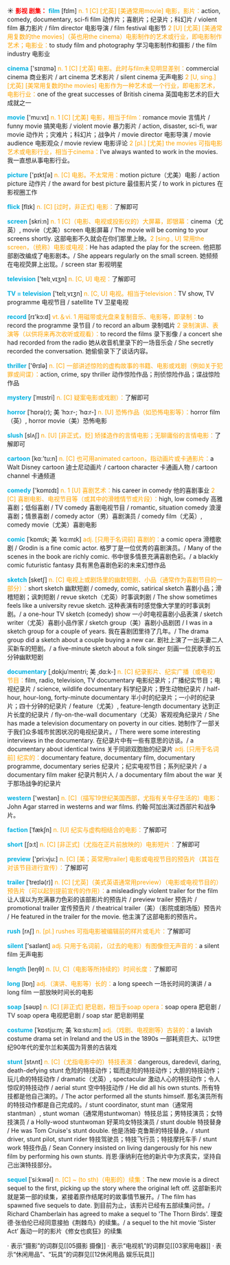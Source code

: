 ☀ <font color="red">**影视 剧集：**</font>
<font color="sky blue">**film**</font> [fɪlm] 
<font color="orange">n. 1 [C] [尤英] [美通常用movie] 电影，影片：</font>action, comedy, documentary, sci-fi film 动作片；喜剧片；纪录片；科幻片 / violent film 暴力影片 / film director 电影导演 / film festival 电影节 <font color="orange">2 [U] [尤英] [美通常用复数的the movies]（英也用the cinema）电影制作的艺术或行业，即电影制作艺术；电影业：</font>to study film and photography 学习电影制作和摄影 / the film industry 电影业

<font color="sky blue">**cinema**</font> ['sɪnɪmə] 
<font color="orange">n. 1 [C] [尤英] 电影。此时与film未见明显差别：</font>commercial cinema 商业影片 / art cinema 艺术影片 / silent cinema 无声电影 <font color="orange">2 [U, sing.] [尤英] [美常用复数的the movies] 电影作为一种艺术或一个行业，即电影艺术，电影行业：</font>one of the great successes of British cinema 英国电影艺术的巨大成就之一

<font color="sky blue">**movie**</font> ['mu:vɪ] 
<font color="orange">n. 1 [C] [尤美] 电影，相当于film：</font>romance movie 言情片 / funny movie 搞笑电影 / violent movie 暴力影片 / action, disaster, sci-fi, war movie 动作片；灾难片；科幻片；战争片 / movie director 电影导演 / movie audience 电影观众 / movie review 电影评论 <font color="orange">2 [pl.] [尤美] the movies 可指电影艺术或电影行业，相当于cinema：</font>I’ve always wanted to work in the movies. 我一直想从事电影行业。

<font color="sky blue">**picture**</font> ['pɪktʃə] 
<font color="orange">n. [C] 电影。不太常用：</font>motion picture（尤美）电影 / action picture 动作片 / the award for best picture 最佳影片奖 / to work in pictures 在影视圈工作
           
<font color="sky blue">**flick**</font> [flɪk]
<font color="orange">n. [C] [过时，非正式] 电影：</font>了解即可
 
<font color="sky blue">**screen**</font> [skri:n] 
<font color="orange">n. 1 [C]（电影、电视或投影仪的）大屏幕，即银幕：</font>cinema（尤英）, movie（尤美）screen 电影屏幕 / The movie will be coming to your screens shortly. 这部电影不久就会在你们那里上映。<font color="orange">2 [sing., U] 常用the screen，（统称）电影或电视：</font>He has adapted the play for the screen. 他把那部剧改编成了电影剧本。/ She appears regularly on the small screen. 她频频在电视荧屏上出现。/ screen star 影视明星

<font color="sky blue">**television**</font> ['telɪ͵vɪʒn] 
<font color="orange">n. [C, U] 电视：</font>了解即可

<font color="sky blue">**TV = television**</font> ['telɪ͵vɪʒn] 
<font color="orange">n. [C, U] 电视。相当于television：</font>TV show, TV programme 电视节目 / satellite TV 卫星电视

<font color="sky blue">**record**</font> [rɪ'kɔ:d] 
<font color="orange">vt.＆vi. 1 用磁带或光盘来复制音乐、电影等，即录制：</font>to record the programme 录节目 / to record an album 录制唱片 <font color="orange">2 录制演讲、表演等（以供将来再次收听或观看）：</font>to record the films 录下影像 / a concert she had recorded from the radio 她从收音机里录下的一场音乐会 / She secretly recorded the conversation. 她偷偷录下了谈话内容。

<font color="sky blue">**thriller**</font> ['θrɪlə] 
<font color="orange">n. [C] 一部讲述惊险的虚构故事的书籍、电影或戏剧（例如关于犯罪或间谍）：</font>action, crime, spy thriller 动作惊险作品；刑侦惊险作品；谍战惊险作品
                      
<font color="sky blue">**mystery**</font> [ˈmɪstri]
<font color="orange">n. [C] 疑案电影或戏剧）：</font>了解即可

<font color="sky blue">**horror**</font> [ˈhɒrə(r); 美 ˈhɔ:r-; ˈhɑ:r-]
<font color="orange">n. [U] 恐怖作品（如恐怖电影等）：</font>horror film（英）, horror movie（美）恐怖电影
           
<font color="sky blue">**slush**</font> [slʌʃ]
<font color="orange">n. [U] [非正式，贬] 矫揉造作的言情电影；无聊庸俗的言情电影：</font>了解即可

<font color="sky blue">**cartoon**</font> [kɑː'tu:n] 
<font color="orange">n. [C] 也可用animated cartoon，指动画片或卡通影片：</font>a Walt Disney cartoon 迪士尼动画片 / cartoon character 卡通画人物 / cartoon channel 卡通频道

<font color="sky blue">**comedy**</font> ['kɒmɪdɪ] 
<font color="orange">n. 1 [U] 喜剧艺术：</font>his career in comedy 他的喜剧事业 <font color="orange">2 [C] 喜剧电影、电视节目等（或其中的滑稽情节或片段）：</font>high, low comedy 高雅喜剧；低俗喜剧 / TV comedy 喜剧电视节目 / romantic, situation comedy 浪漫喜剧；情景喜剧 / comedy actor（男）喜剧演员 / comedy film（尤英）, comedy movie（尤美）喜剧电影
                       
<font color="sky blue">**comic**</font> [ˈkɒmɪk; 美 ˈkɑ:mɪk]
<font color="orange">adj. [只用于名词前] 喜剧的：</font>a comic opera 滑稽歌剧 / Grodin is a fine comic actor. 格罗丁是一位优秀的喜剧演员。/ Many of the scenes in the book are richly comic. 书中很多情景充满喜剧色彩。/ a blackly comic futuristic fantasy 具有黑色喜剧色彩的未来幻想作品

<font color="sky blue">**sketch**</font> [sketʃ]
<font color="orange">n. [C] 电视上或剧场里的幽默短剧、小品（通常作为喜剧节目的一部分）：</font>short sketch 幽默短剧 / comedy, comic, satirical sketch 喜剧小品；滑稽短剧；讽刺短剧 / revue sketch（尤英）时事讽刺剧 / The show sometimes feels like a university revue sketch. 这种表演有时感觉像大学里的时事讽刺剧。/ a one-hour TV sketch (comedy) show 一小时电视喜剧小品表演 / sketch writer（尤英）喜剧小品作家 / sketch group（美）喜剧小品剧团 / I was in a sketch group for a couple of years. 我在喜剧团里待了几年。/ The drama group did a sketch about a couple buying a new car. 剧社上演了一出夫妻二人买新车的短剧。/ a five-minute sketch about a folk singer 刻画一位民歌手的五分钟幽默短剧          

<font color="sky blue">**documentary**</font> [ˌdɒkjuˈmentri; 美 ˌdɑ:k-]
<font color="orange">n. [C] 纪录影片、纪实广播（或电视）节目：</font>film, radio, television, TV documentary 电影纪录片；广播纪实节目；电视纪录片 / science, wildlife documentary 科学纪录片；野生动物纪录片 / half-hour, hour-long, forty-minute documentary 半小时的纪录片；一小时的纪录片；四十分钟的纪录片 / feature（尤美）, feature-length documentary 达到正片长度的纪录片 / fly-on-the-wall documentary（尤英）客观视角纪录片 / She has made a television documentary on poverty in our cities. 她制作了一部关于我们众多城市贫困状况的电视纪录片。/ There were some interesting interviews in the documentary. 在纪录片中有一些有意思的访谈。/ a documentary about identical twins 关于同卵双胞胎的纪录片 <font color="orange">adj. [只用于名词前] 纪实的：</font>documentary feature, documentary film, documentary programme, documentary series 纪录片；纪实电视节目；系列纪录片 / a documentary film maker 纪录片制片人 / a documentary film about the war 关于那场战争的纪录片

<font color="sky blue">**western**</font> ['westən] 
<font color="orange">n. [C]（描写19世纪美国西部，尤指有关牛仔生活的）电影：</font>John Agar starred in westerns and war films. 约翰·阿加出演过西部片和战争片。
           
<font color="sky blue">**faction**</font> [ˈfækʃn]
<font color="orange">n. [U] 纪实与虚构相结合的电影：</font>了解即可

<font color="sky blue">**short**</font> [ʃɔ:t] 
<font color="orange">n. [C] [非正式]（尤指在正片前放映的）电影短片：</font>了解即可

<font color="sky blue">**preview**</font> ['pri:vju:] 
<font color="orange">n. [C] [美；英常用trailer] 电影或电视节目的预告片（其旨在对该节目进行宣传）：</font>了解即可
           
<font color="sky blue">**trailer**</font> [ˈtreɪlə(r)]
<font color="orange">n. [C] [尤英]（美式英语通常用preview）（电影或电视节目的）预告片（可以起到提前宣传的作用）：</font>a misleadingly violent trailer for the film 让人误以为充满暴力色彩的该部影片的预告片 / preview trailer 预告片 / promotional trailer 宣传预告片 / theatrical trailer（美）（影院或剧场版）预告片 / He featured in the trailer for the movie. 他主演了这部电影的预告片。

<font color="sky blue">**rush**</font> [rʌʃ] 
<font color="orange">n. [pl.] rushes 可指电影被编辑前的样片或毛片：</font>了解即可

<font color="sky blue">**silent**</font> ['saɪlənt] 
<font color="orange">adj. 只用于名词前，（过去的电影）有图像但无声音的：</font>a silent film 无声电影

<font color="sky blue">**length**</font> [leŋθ] 
<font color="orange">n. [U, C]（电影等所持续的）时间长度：</font>了解即可

<font color="sky blue">**long**</font> [lɒŋ] 
<font color="orange">adj.（演讲、电影等）长的：</font>a long speech 一场长时间的演讲 / a long film 一部放映时间长的电影

<font color="sky blue">**soap**</font> [səʊp] 
<font color="orange">n. [C] [非正式] 肥皂剧，相当于soap opera：</font>soap opera 肥皂剧 / TV soap opera 电视肥皂剧 / soap star 肥皂剧明星

<font color="sky blue">**costume**</font> [ˈkɒstju:m; 美 ˈkɑ:stu:m]
<font color="orange">adj.（戏剧、电视剧等）古装的：</font>a lavish costume drama set in Ireland and the US in the 1890s 一部耗资巨大、以19世纪90年代的爱尔兰和美国为背景的古装戏
           
<font color="sky blue">**stunt**</font> [stʌnt]
<font color="orange">n. [C]（尤指电影中的）特技表演：</font>dangerous, daredevil, daring, death-defying stunt 危险的特技动作；铤而走险的特技动作；大胆的特技动作；玩儿命的特技动作 / dramatic（尤英）, spectacular 激动人心的特技动作；令人惊叹的特技动作 / aerial stunt 空中特技动作 / He did all his own stunts. 所有特技都是他自己演的。/ The actor performed all the stunts himself. 那名演员所有的特技动作都是自己完成的。/ stunt coordinator, stunt man（通常用stantman）, stunt woman（通常用stuntwoman）特技总监；男特技演员；女特技演员 / a Holly-wood stuntwoman 好莱坞女特技演员 / stunt double 特技替身 / He was Tom Cruise's stunt double. 他是汤姆·克鲁斯的特技替身。/ stunt driver, stunt pilot, stunt rider 特技驾驶员；特技飞行员；特技摩托车手 / stunt work 特技作品 / Sean Connery insisted on living dangerously for his new film by performing his own stunts. 肖恩·康纳利在他的新片中为求真实，坚持自己出演特技部分。
           
<font color="sky blue">**sequel**</font> [ˈsi:kwəl]
<font color="orange">n. [C] ~ (to sth)（电影的）续集：</font>The new movie is a direct sequel to the first, picking up the story where the original left off. 这部新影片就是第一部的续集，紧接着原作结尾时的故事情节展开。/ The film has spawned five sequels to date. 到目前为止，该影片已经有五部续集问世。/ Richard Chamberlain has agreed to make a sequel to 'The Thorn Birds'. 理查德·张伯伦已经同意接拍《荆棘鸟》的续集。/ a sequel to the hit movie ‘Sister Act’ 轰动一时的影片《修女也疯狂》的续集

· 表示“摄影”的词群见[[05摄影 摄像]]
· 表示“电视机”的词群见[[03家用电器]]
· 表示“休闲用品”、“玩具”的词群见[[12休闲用品 娱乐玩具]]
